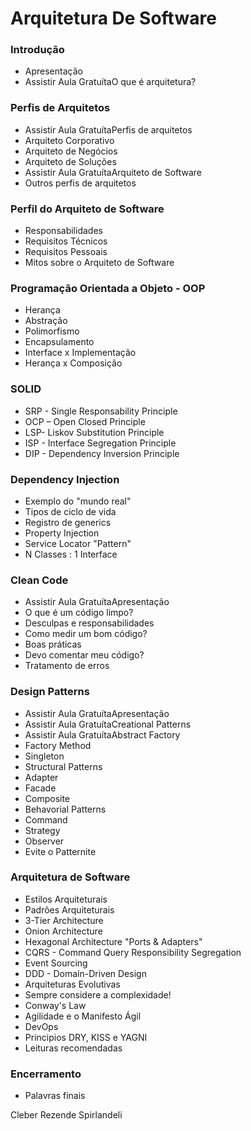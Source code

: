 # Arquitetura De Software

### Introdução
- Apresentação
- Assistir Aula GratuítaO que é arquitetura?

### Perfis de Arquitetos
- Assistir Aula GratuítaPerfis de arquitetos
- Arquiteto Corporativo
- Arquiteto de Negócios
- Arquiteto de Soluções
- Assistir Aula GratuítaArquiteto de Software
- Outros perfis de arquitetos

### Perfil do Arquiteto de Software
- Responsabilidades
- Requisitos Técnicos
- Requisitos Pessoais
- Mitos sobre o Arquiteto de Software

### Programação Orientada a Objeto - OOP
- Herança
- Abstração
- Polimorfismo
- Encapsulamento
- Interface x Implementação
- Herança x Composição

### SOLID
- SRP - Single Responsability Principle
- OCP – Open Closed Principle
- LSP- Liskov Substitution Principle
- ISP - Interface Segregation Principle
- DIP - Dependency Inversion Principle

### Dependency Injection
- Exemplo do "mundo real"
- Tipos de ciclo de vida
- Registro de generics
- Property Injection
- Service Locator "Pattern"
- N Classes : 1 Interface

### Clean Code
- Assistir Aula GratuítaApresentação
- O que é um código limpo?
- Desculpas e responsabilidades
- Como medir um bom código?
- Boas práticas
- Devo comentar meu código?
- Tratamento de erros

### Design Patterns
- Assistir Aula GratuítaApresentação
- Assistir Aula GratuítaCreational Patterns
- Assistir Aula GratuítaAbstract Factory
- Factory Method
- Singleton
- Structural Patterns
- Adapter
- Facade
- Composite
- Behavorial Patterns
- Command
- Strategy
- Observer
- Evite o Patternite

### Arquitetura de Software
- Estilos Arquiteturais
- Padrões Arquiteturais
- 3-Tier Architecture
- Onion Architecture
- Hexagonal Architecture "Ports & Adapters"
- CQRS - Command Query Responsibility Segregation
- Event Sourcing
- DDD - Domain-Driven Design
- Arquiteturas Evolutivas
- Sempre considere a complexidade!
- Conway's Law
- Agilidade e o Manifesto Ágil
- DevOps
- Principios DRY, KISS e YAGNI
- Leituras recomendadas

### Encerramento
- Palavras finais

Cleber Rezende Spirlandeli